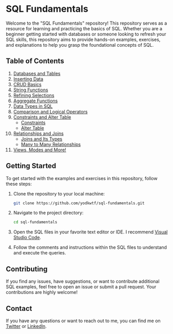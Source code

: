 # SQL Fundamentals

Welcome to the "SQL Fundamentals" repository! This repository serves as a resource for learning and practicing the basics of SQL. Whether you are a beginner getting started with databases or someone looking to refresh your SQL skills, this repository aims to provide hands-on examples, exercises, and explanations to help you grasp the foundational concepts of SQL.

## Table of Contents

1. [Databases and Tables](./01-databases-and-tables/)
2. [Inserting Data](./02-inserting-data/)
3. [CRUD Basics](./03-crud-basics/)
4. [String Functions](./04-string-functions/)
5. [Refining Selections](./05-refining-selections/)
6. [Aggregate Functions](./06-aggregate-functions/)
7. [Data Types in SQL](./07-data-types/)
8. [Comparison and Logical Operators](./08-logical-operators/)
9. [Constraints and Alter Table](./09-constraints-and-alter-table/)
   - [Constraints](./09-constraints-and-alter-table/constraints/)
   - [Alter Table](./09-constraints-and-alter-table/alter-table/)
10. [Relationships and Joins](./10-relationships-and-joins/)
    - [Joins and Its Types](./10-relationships-and-joins/joins/)
    - [Many to Many Relationships](./10-relationships-and-joins/many-to-many/)
11. [Views, Modes and More!](./11-views-and-modes/)

## Getting Started

To get started with the examples and exercises in this repository, follow these steps:

1. Clone the repository to your local machine:

   ```sh
   git clone https://github.com/yodkwtf/sql-fundamentals.git
   ```

2. Navigate to the project directory:

   ```sh
   cd sql-fundamentals
   ```

3. Open the SQL files in your favorite text editor or IDE. I recommend [Visual Studio Code](https://code.visualstudio.com/).

4. Follow the comments and instructions within the SQL files to understand and execute the queries.

## Contributing

If you find any issues, have suggestions, or want to contribute additional SQL examples, feel free to open an issue or submit a pull request. Your contributions are highly welcome!

## Contact

If you have any questions or want to reach out to me, you can find me on [Twitter](https://twitter.com/yodkwtf) or [LinkedIn](https://www.linkedin.com/in/durgesh-chaudhary/).

